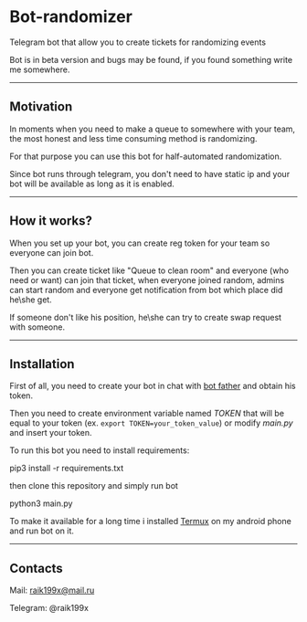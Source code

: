 # Bot-randomizer

Telegram bot that allow you to create tickets for randomizing events

Bot is in beta version and bugs may be found, if you found something write me somewhere.

---

## Motivation

In moments when you need to make a queue to somewhere with your team, the most honest and less time consuming method is randomizing.

For that purpose you can use this bot for half-automated randomization.

Since bot runs through telegram, you don't need to have static ip and your bot will be available as long as it is enabled.

---

## How it works?

When you set up your bot, you can create reg token for your team so everyone can join bot.

Then you can create ticket like "Queue to clean room" and everyone (who need or want) can join that ticket, when
everyone joined random, admins can start random and everyone get notification from bot which place did he\she get.

If someone don't like his position, he\she can try to create swap request with someone.

---

## Installation

First of all, you need to create your bot in chat with [bot father](https://telegram.me/BotFather) and obtain his token.

Then you need to create environment variable named *TOKEN* that will be equal to your token (ex. ```export TOKEN=your_token_value```) or modify *main.py* and insert your token.

To run this bot you need to install requirements:

 pip3 install -r requirements.txt
  
then clone this repository and simply run bot

 python3 main.py
  
To make it available for a long time i installed [Termux](https://f-droid.org/packages/com.termux/) on my android phone and run bot on it.

---

## Contacts

Mail: <raik199x@mail.ru>

Telegram: @raik199x
